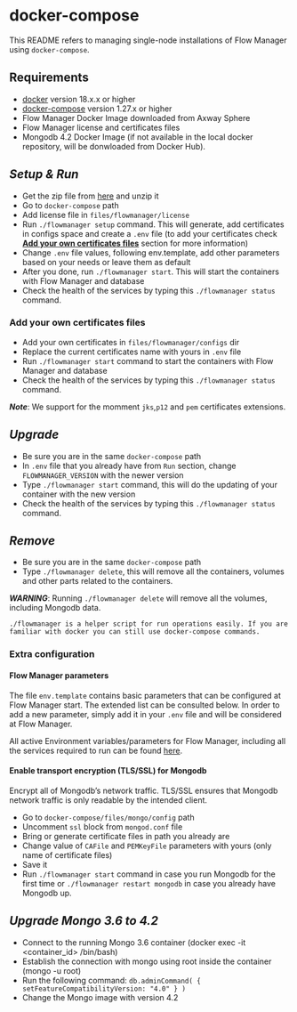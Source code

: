 # docker-compose

This README refers to managing single-node installations of Flow Manager using `docker-compose`.

## Requirements

* [docker](https://docs.docker.com/engine/install/) version 18.x.x or higher
* [docker-compose](https://docs.docker.com/compose/install/) version 1.27.x or higher
* Flow Manager Docker Image downloaded from Axway Sphere
* Flow Manager license and certificates files
* Mongodb 4.2 Docker Image (if not available in the local docker repository, will be donwloaded from Docker Hub).

## ***Setup & Run***

* Get the zip file from [here](https://github.com/Axway/docker-flowmanager/archive/master.zip) and unzip it
* Go to `docker-compose` path
* Add license file in `files/flowmanager/license`
* Run `./flowmanager setup` command. This will generate, add certificates in configs space and create a `.env` file (to add your certificates check __[Add your own certificates files](#add-your-own-certificates-files)__ section for more information)
* Change `.env` file values, following env.template, add other parameters based on your needs or leave them as default
* After you done, run `./flowmanager start`. This will start the containers with Flow Manager and database
* Check the health of the services by typing this `./flowmanager status` command.

### Add your own certificates files

* Add your own certificates in `files/flowmanager/configs` dir
* Replace the current certificates name with yours in `.env` file
* Run `./flowmanager start` command to start the containers with Flow Manager and database
* Check the health of the services by typing this `./flowmanager status` command.

***Note***: We support for the momment `jks`,`p12` and `pem` certificates extensions.

## ***Upgrade***

* Be sure you are in the same `docker-compose` path
* In `.env` file that you already have from `Run` section, change `FLOWMANAGER_VERSION` with the newer version
* Type `./flowmanager start` command, this will do the updating of your container with the new version
* Check the health of the services by typing this `./flowmanager status` command.

## ***Remove***

* Be sure you are in the same `docker-compose` path
* Type `./flowmanager delete`, this will remove all the containers, volumes and other parts related to the containers.

***WARNING***: Running `./flowmanager delete`  will remove all the volumes, including Mongodb data.

```text
./flowmanager is a helper script for run operations easily. If you are familiar with docker you can still use docker-compose commands.
```

### Extra configuration

#### Flow Manager parameters

The file `env.template` contains basic parameters that can be configured at Flow Manager start. The extended list can be consulted below. In order to add a new parameter, simply add it in your `.env` file and will be considered at Flow Manager.

All active Environment variables/parameters for Flow Manager, including all the services required to run can be found [here](../docs/README.md).

#### Enable transport encryption (TLS/SSL) for Mongodb

Encrypt all of Mongodb’s network traffic. TLS/SSL ensures that Mongodb network traffic is only readable by the intended client.

* Go to `docker-compose/files/mongo/config` path
* Uncomment `ssl` block from `mongod.conf` file
* Bring or generate certificate files in path you already are
* Change value of `CAFile` and `PEMKeyFile` parameters with yours (only name of certificate files)
* Save it
* Run `./flowmanager start` command in case you run Mongodb for the first time  or `./flowmanager restart mongodb` in case you already have Mongodb up.

## ***Upgrade Mongo 3.6 to 4.2***

* Connect to the running Mongo 3.6 container (docker exec -it <container_id> /bin/bash)
* Establish the connection with mongo using root inside the container (mongo -u root)
* Run the following command: `db.adminCommand( { setFeatureCompatibilityVersion: "4.0" } )`
* Change the Mongo image with version 4.2
